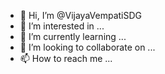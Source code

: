 - 👋 Hi, I’m @VijayaVempatiSDG
- 👀 I’m interested in ...
- 🌱 I’m currently learning ...
- 💞️ I’m looking to collaborate on ...
- 📫 How to reach me ...

<!---
VijayaVempatiSDG/VijayaVempatiSDG is a ✨ special ✨ repository because its `README.md` (this file) appears on your GitHub profile.
You can click the Preview link to take a look at your changes.
--->
